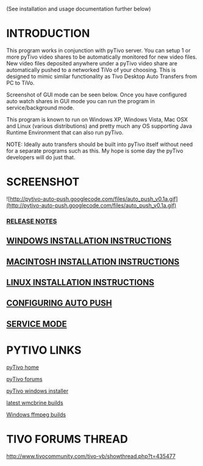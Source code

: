 (See installation and usage documentation further below)

# INTRODUCTION #

This program works in conjunction with pyTivo server. You can setup 1 or more pyTivo video shares to be automatically monitored for new video files. New video files deposited anywhere under a pyTivo video share are automatically pushed to a networked TiVo of your choosing. This is designed to mimic similar functionality as Tivo Desktop Auto Transfers from PC to TiVo.

Screenshot of GUI mode can be seen below. Once you have configured auto watch shares in GUI mode you can run the program in service/background mode.

This program is known to run on Windows XP, Windows Vista, Mac OSX and Linux (various distributions) and pretty much any OS supporting Java Runtime Environment that can also run pyTivo.

NOTE: Ideally auto transfers should be built into pyTivo itself without need for a separate programs such as this. My hope is some day the pyTivo developers will do just that.

# SCREENSHOT #

![http://pytivo-auto-push.googlecode.com/files/auto_push_v0.1a.gif](http://pytivo-auto-push.googlecode.com/files/auto_push_v0.1a.gif)

### [RELEASE NOTES](http://code.google.com/p/pytivo-auto-push/wiki/release_notes) ###

## [WINDOWS INSTALLATION INSTRUCTIONS](http://code.google.com/p/pytivo-auto-push/wiki/windows_installation) ##

## [MACINTOSH INSTALLATION INSTRUCTIONS](http://code.google.com/p/pytivo-auto-push/wiki/mac_osx_installation) ##

## [LINUX INSTALLATION INSTRUCTIONS](http://code.google.com/p/pytivo-auto-push/wiki/linux_installation) ##

## [CONFIGURING AUTO PUSH](http://code.google.com/p/pytivo-auto-push/wiki/configuring_auto_push) ##

## [SERVICE MODE](http://code.google.com/p/pytivo-auto-push/wiki/service_mode) ##

# PYTIVO LINKS #
[pyTivo home](http://pytivo.sourceforge.net/wiki/index.php/PyTivo)

[pyTivo forums](http://pytivo.sourceforge.net/forum/)

[pyTivo windows installer](http://pytivo.sourceforge.net/forum/updated-windows-installer-2009-03-21-t512.html#3957)

[latest wmcbrine builds](http://repo.or.cz/w/pyTivo/wmcbrine.git)

[Windows ffmpeg builds](http://pytivo.sourceforge.net/forum/rdian06-s-ffmpeg-builds-t468.html#3557)

# TIVO FORUMS THREAD #

http://www.tivocommunity.com/tivo-vb/showthread.php?t=435477

